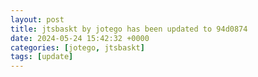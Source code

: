 ```yaml
---
layout: post
title: jtsbaskt by jotego has been updated to 94d0874
date: 2024-05-24 15:42:32 +0000
categories: [jotego, jtsbaskt]
tags: [update]
---
```


